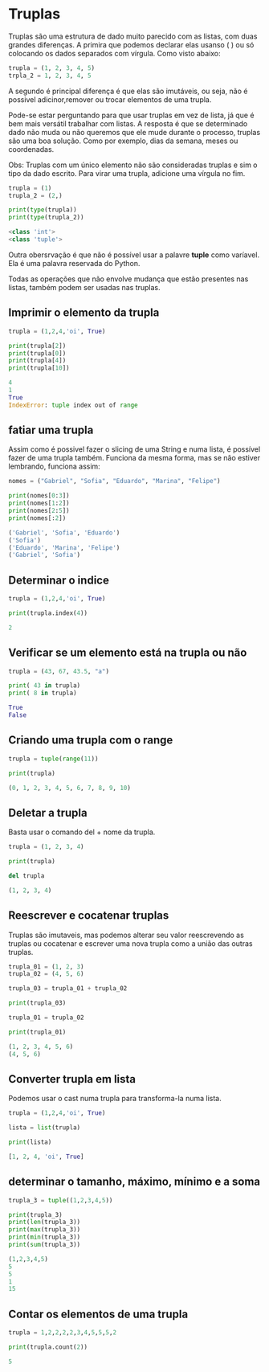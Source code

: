 # Truplas

Truplas são uma estrutura de dado muito parecido com as listas, com duas grandes diferenças. A primira que podemos declarar elas usanso ( ) ou só colocando os dados separados com vírgula. Como visto abaixo:

```python
trupla = (1, 2, 3, 4, 5)
trpla_2 = 1, 2, 3, 4, 5
```

A segundo é principal diferença é que elas são imutáveis, ou seja, não é possivel adicinor,remover ou trocar elementos de uma trupla.

Pode-se estar perguntando para que usar truplas em vez de lista, já que é bem mais versátil trabalhar com listas. A resposta é que se determinado dado não muda ou não queremos que ele mude durante o processo, truplas são uma boa solução. Como por exemplo, dias da semana, meses ou coordenadas.

Obs: Truplas com um único elemento não são consideradas truplas e sim o tipo da dado escrito.
Para virar uma trupla, adicione uma vírgula no fim.

```python
trupla = (1)
trupla_2 = (2,)

print(type(trupla))
print(type(trupla_2))

```

```python
<class 'int'>
<class 'tuple'>
```

Outra obersrvação é que não é possível usar a palavre **tuple** como varíavel. Ela é uma palavra reservada do Python.

Todas as operações que não envolve mudança que estão presentes nas listas, também podem ser usadas nas truplas.

## Imprimir o elemento da trupla

```python
trupla = (1,2,4,'oi', True)

print(trupla[2])
print(trupla[0])
print(trupla[4])
print(trupla[10])

```

```python
4
1
True
IndexError: tuple index out of range
```

## fatiar uma trupla

Assim como é possivel fazer o slicing de uma String e numa lista, é possível fazer de uma trupla também. Funciona da mesma forma, mas se não estiver lembrando, funciona assim:

```Python
nomes = ("Gabriel", "Sofia", "Eduardo", "Marina", "Felipe")

print(nomes[0:3])
print(nomes[1:2])
print(nomes[2:5])
print(nomes[:2])

```
```Python
('Gabriel', 'Sofia', 'Eduardo')
('Sofia')
('Eduardo', 'Marina', 'Felipe')
('Gabriel', 'Sofia')
```

## Determinar o indice

```python
trupla = (1,2,4,'oi', True)

print(trupla.index(4))
```

```python
2
```

## Verificar se um elemento está na trupla ou não

```Python
trupla = (43, 67, 43.5, "a")

print( 43 in trupla)
print( 8 in trupla)

```

```Python
True
False
```


## Criando uma trupla com o range

```Python
trupla = tuple(range(11))

print(trupla)

```

```Python
(0, 1, 2, 3, 4, 5, 6, 7, 8, 9, 10)
```

## Deletar a trupla

Basta usar o comando del + nome da trupla.

```Python
trupla = (1, 2, 3, 4)

print(trupla)

del trupla

```
```Python
(1, 2, 3, 4)
```

## Reescrever e cocatenar truplas

Truplas são imutaveis, mas podemos alterar seu valor reescrevendo as truplas ou cocatenar e escrever uma nova trupla como a união das outras truplas.

```Python
trupla_01 = (1, 2, 3)
trupla_02 = (4, 5, 6)

trupla_03 = trupla_01 + trupla_02

print(trupla_03)

trupla_01 = trupla_02

print(trupla_01)

```

```Python
(1, 2, 3, 4, 5, 6)
(4, 5, 6)
```

## Converter trupla em lista

Podemos usar o cast numa trupla para transforma-la numa lista.

```python
trupla = (1,2,4,'oi', True)

lista = list(trupla)

print(lista)

```

```python
[1, 2, 4, 'oi', True]
```

## determinar o tamanho, máximo, mínimo e a soma

```python
trupla_3 = tuple((1,2,3,4,5))

print(trupla_3)
print(len(trupla_3))
print(max(trupla_3))
print(min(trupla_3))
print(sum(trupla_3))

```

```python
(1,2,3,4,5)
5
5
1
15
```

## Contar os elementos de uma trupla

```python
trupla = 1,2,2,2,2,3,4,5,5,5,2

print(trupla.count(2))
```

```python
5
```
